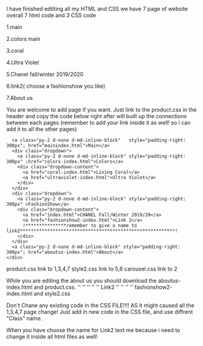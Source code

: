 I have finished editting all my HTML and CSS
we have 7 page of website overall
7 html code and 3 CSS code

1.main

2.colors main

3.coral

4.Ultra Violet

5.Chanel fall/winter 2019/2020

6.link2( choose a fashionshow you like)

7.About us

You are welcome to add page if you want. Just link to the product.css in the header and copy the code below right after <body> will built up the connections between each pages (remember to add your link inside it as well! so i can add it to all the other pages)

<nav class="site-header sticky-top py-1">
    <div class="container1 d-flex flex-column flex-md-row justify-content-between">

      <a class="py-2 d-none d-md-inline-block"   style="padding-right: 300px"; href="mainindex.html">Main</a>
      <div class="dropdown">
        <a class="py-2 d-none d-md-inline-block" style="padding-right: 300px" ;href="colors-index.html">Colors</a>
        <div class="dropdown-content">
          <a href="coral-index.html">Living Coral</a>
          <a href="ultraviolet-index.html">Ultra Violet</a>
        </div>
      </div>
      <div class="dropdown">
        <a class="py-2 d-none d-md-inline-block" style="padding-right: 300px" >FashionShow</a>
        <div class="dropdown-content">
          <a href="index.html">CHANEL Fall/Winter 2019/20</a>
          <a href="fashionshow2-index.html">Link 2</a> 
          !***************remember to give a name to link2*********************************************************!
        </div>
      </div>
      <a class="py-2 d-none d-md-inline-block" style="padding-right: 300px"; href="aboutus-index.html">About</a>
    </div>
  </nav>
  
  product.css link to 1,3,4,7
  style2.css link to 5,6
  carousel.css link to 2
  
  While you are editing the about us you should download the aboutus-index.html and product.css.
  ''     ''  ''    ''    ''  Link2    ''   ''     ''     ''  fashionshow2-index.html and style2.css
  
  Don't Chane any existing code in the CSS FILE!!!! AS it might caused all the 1,3,4,7 page change!
  Just add in new code in the CSS file, and use diffrent "Class" name. 
  
  When you have choose the name for Link2 text me because i need to change it inside all  html files as well!
  
  

